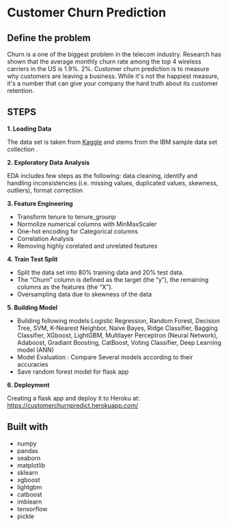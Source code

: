 # Customer Churn Prediction
## Define the problem
Churn is a one of the biggest problem in the telecom industry. Research has shown that the average monthly churn rate among the top 4 wireless carriers in the US is 1.9%. 2%. Customer churn prediction is to measure why customers are leaving a business. While it's not the happiest measure, it's a number that can give your company the hard truth about its customer retention. 


## STEPS
**1. Loading Data** 

   The data set is taken from [Kaggle](https://www.kaggle.com/blastchar/telco-customer-churn) and stems from the IBM sample data set collection .

**2. Exploratory Data Analysis**

   EDA includes few steps as the following: data cleaning, identify and handling inconsistencies (i.e. missing values, duplicated values, skewness, outliers), format correction

**3. Feature Engineering**
* Transform tenure to tenure_grounp
* Normolize numerical columns with MinMaxScaler
* One-hot encoding for Categorical columns
* Correlation Analysis 
* Removing highly corelated and unrelated  features 

**4. Train Test Split**
* Split the data set into 80% training data and 20% test data. 
* The “Churn” column is defined as the target (the “y”), the remaining columns as the features (the “X”).
* Oversampling data due to skewness of the data

**5. Building Model** 
* Building following models:Logistic Regression, Random Forest, Decision Tree, SVM, K-Nearest Neighbor, Naive Bayes, Ridge Classifier, Bagging Classifier, XGboost, LightGBM, Multilayer Perceptron (Neural Network), Adaboost, Gradiant Boosting, CatBoost, Voting Classifier, Deep Learning model (ANN)
* Model Evaluation : Compare Several models according to their accuracies
* Save random forest model for flask app

**6. Deployment**

   Creating a flask app and deploy it to Heroku at: https://customerchurnpredict.herokuapp.com/

## Built with
* numpy
* pandas 
* seaborn
* matplotlib
* sklearn
* xgboost
* lightgbm
* catboost
* imblearn
* tensorflow 
* pickle
